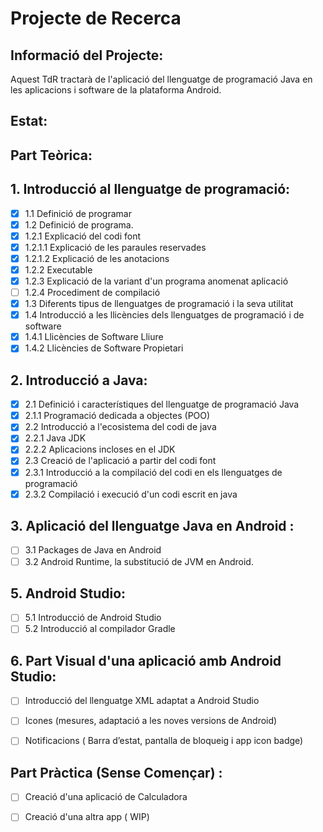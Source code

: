 # Projecte de Recerca

## Informació del Projecte:
Aquest TdR tractarà de l'aplicació del llenguatge de programació Java en les aplicacions i software de la plataforma Android.

## Estat:

## Part Teòrica:


## 1. Introducció al llenguatge de programació:
- [x] 1.1 Definició de programar
- [x] 1.2 Definició de programa.
- [x] 1.2.1 Explicació del codi font
- [x] 1.2.1.1 Explicació de les paraules reservades
- [x] 1.2.1.2 Explicació de les anotacions
- [x] 1.2.2 Executable
- [x] 1.2.3 Explicació de la variant d'un programa anomenat aplicació
- [ ] 1.2.4 Procediment de compilació
- [x] 1.3 Diferents tipus de llenguatges de programació i la seva utilitat
- [x] 1.4 Introducció a les llicències dels llenguatges de programació i de software
- [x] 1.4.1 Llicències de Software Lliure
- [x] 1.4.2 Llicències de Software Propietari 

## 2. Introducció a Java:
- [x] 2.1 Definició i característiques del llenguatge de programació Java
- [x] 2.1.1 Programació dedicada a objectes (POO)
- [x] 2.2 Introducció a l'ecosistema del codi de java
- [x] 2.2.1 Java JDK
- [x] 2.2.2 Aplicacions incloses en el JDK
- [x] 2.3 Creació de l'aplicació a partir del codi font
- [x] 2.3.1 Introducció a la compilació del codi en els llenguatges de programació
- [x] 2.3.2 Compilació i execució d'un codi escrit en java

## 3. Aplicació del llenguatge Java en Android :
- [ ] 3.1 Packages de Java en Android
- [ ] 3.2 Android Runtime, la substitució de JVM en Android.
   
## 5. Android Studio:
- [ ] 5.1 Introducció de Android Studio
- [ ] 5.2 Introducció al compilador Gradle

## 6. Part Visual d'una aplicació amb Android Studio:
- [ ] Introducció del llenguatge XML adaptat a Android Studio
- [ ] Icones (mesures, adaptació a les noves versions de Android)
- [ ] Notificacions ( Barra d’estat, pantalla de bloqueig i app icon badge)


## Part Pràctica (Sense Començar) :

- [ ] Creació d'una aplicació de Calculadora

- [ ] Creació d'una altra app ( WIP)

